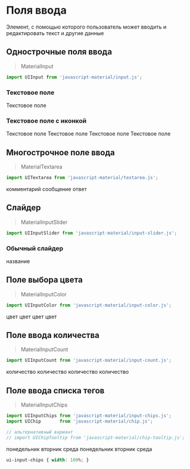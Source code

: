 # Поля ввода
Элемент, с помощью которого пользователь может вводить и редактировать текст и другие данные

## Однострочные поля ввода

> MaterialInput

```javascript
import UIInput from 'javascript-material/input.js';
```

### Текстовое поле
<ui-html>
  <ui-input>Текстовое поле</ui-input>
</ui-html>

### Текстовое поле с иконкой
<ui-html>
  <ui-input icon="create">Текстовое поле</ui-input>
  <ui-input icon="create" right>Текстовое поле</ui-input>
  <ui-input icon="create" fold>Текстовое поле</ui-input>
  <ui-input icon="create" fold right>Текстовое поле</ui-input>
</ui-html>

## Многострочное поле ввода

> MaterialTextarea

```javascript
import UITextarea from 'javascript-material/textarea.js';
```

<ui-html>
  <ui-textarea>комментарий</ui-textarea>
  <ui-textarea icon="create">сообщение</ui-textarea>
  <ui-textarea icon="create" right>ответ</ui-textarea>
</ui-html>

## Слайдер

> MaterialInputSlider

```javascript
import UIInputSlider from 'javascript-material/input-slider.js';
```
### Обычный слайдер

<ui-html>
  <ui-input-slider min="0" max="100" value="30" step="1"></ui-input-slider>
  <ui-input-slider min="0" max="100" value="30" step="1">название</ui-input-slider>
</ui-html>

## Поле выбора цвета

> MaterialInputColor

```javascript
import UIInputColor from 'javascript-material/input-color.js';
```

<ui-html>
  <ui-input-color>цвет</ui-input-color>
  <ui-input-color right>цвет</ui-input-color>
  <ui-input-color fold>цвет</ui-input-color>
  <ui-input-color fold right>цвет</ui-input-color>
</ui-html>

## Поле ввода количества

> MaterialInputCount

```javascript
import UIInputCount from 'javascript-material/input-count.js';
```

<ui-html>
  <ui-input-count min="0" max="10" step="1">количество</ui-input-count>
  <ui-input-count min="0" max="10" step="1" text="outline">количество</ui-input-count>
  <ui-input-count min="0" max="10" step="1" mode="process">количество</ui-input-count>
  <ui-input-count min="0" max="10" step="1" mode="error" text>количество</ui-input-count>
</ui-html>

## Поле ввода списка тегов

> MaterialInputChips

```javascript
import UIInputChips from 'javascript-material/input-chips.js';
import UIChip       from 'javascript-material/chip.js';

// альтернативный вариант
// import UIChipTooltip from 'javascript-material/chip-tooltip.js';
```

<ui-html>
  <ui-input-chips label="укажите дни недели">
    <ui-chip action="clear">понедельник</ui-chip>
    <ui-chip action="clear">вторник</ui-chip>
    <ui-chip action="clear">среда</ui-chip>
  </ui-input-chips>
  <ui-input-chips label="укажите дни недели" placeholder="четверг">
    <ui-chip action="clear">понедельник</ui-chip>
    <ui-chip action="clear">вторник</ui-chip>
    <ui-chip action="clear">среда</ui-chip>
  </ui-input-chips>
</ui-html>

```css
ui-input-chips { width: 100%; }
```
